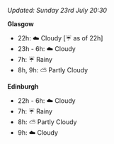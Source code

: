*Updated: Sunday 23rd July 20:30*

**Glasgow**

* 22h: :cloud: Cloudy [:umbrella: as of 22h]
* 23h - 6h: :cloud: Cloudy
* 7h: :umbrella: Rainy
* 8h, 9h: :partly_sunny: Partly Cloudy

**Edinburgh**

* 22h - 6h: :cloud: Cloudy
* 7h: :umbrella: Rainy
* 8h: :partly_sunny: Partly Cloudy
* 9h: :cloud: Cloudy

